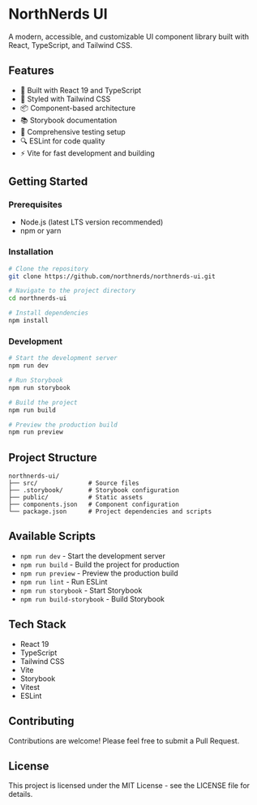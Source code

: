 # NorthNerds UI

A modern, accessible, and customizable UI component library built with React, TypeScript, and Tailwind CSS.

## Features

- 🚀 Built with React 19 and TypeScript
- 🎨 Styled with Tailwind CSS
- 📦 Component-based architecture
- 📚 Storybook documentation
- 🧪 Comprehensive testing setup
- 🔍 ESLint for code quality
- ⚡ Vite for fast development and building

## Getting Started

### Prerequisites

- Node.js (latest LTS version recommended)
- npm or yarn

### Installation

```bash
# Clone the repository
git clone https://github.com/northnerds/northnerds-ui.git

# Navigate to the project directory
cd northnerds-ui

# Install dependencies
npm install
```

### Development

```bash
# Start the development server
npm run dev

# Run Storybook
npm run storybook

# Build the project
npm run build

# Preview the production build
npm run preview
```

## Project Structure

```
northnerds-ui/
├── src/              # Source files
├── .storybook/       # Storybook configuration
├── public/           # Static assets
├── components.json   # Component configuration
└── package.json      # Project dependencies and scripts
```

## Available Scripts

- `npm run dev` - Start the development server
- `npm run build` - Build the project for production
- `npm run preview` - Preview the production build
- `npm run lint` - Run ESLint
- `npm run storybook` - Start Storybook
- `npm run build-storybook` - Build Storybook

## Tech Stack

- React 19
- TypeScript
- Tailwind CSS
- Vite
- Storybook
- Vitest
- ESLint

## Contributing

Contributions are welcome! Please feel free to submit a Pull Request.

## License

This project is licensed under the MIT License - see the LICENSE file for details.
